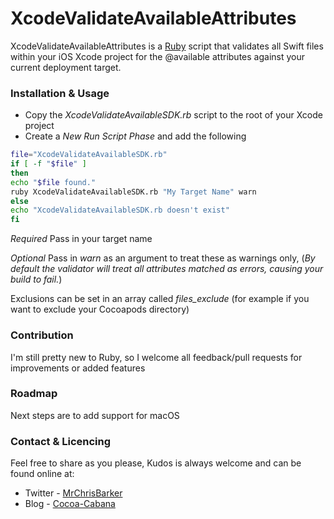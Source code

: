 # XcodeValidateAvailableAttributes
XcodeValidateAvailableAttributes is a [Ruby](https://www.ruby-lang.org/en/) script that validates all Swift files within your iOS Xcode project for the @available attributes against your current deployment target.

### Installation & Usage
* Copy the *XcodeValidateAvailableSDK.rb* script to the root of your Xcode project
* Create a *New Run Script Phase* and add the following

```bash
file="XcodeValidateAvailableSDK.rb"
if [ -f "$file" ]
then
echo "$file found."
ruby XcodeValidateAvailableSDK.rb "My Target Name" warn
else
echo "XcodeValidateAvailableSDK.rb doesn't exist"
fi
```

*Required* Pass in your target name 

*Optional* Pass in *warn* as an argument to treat these as warnings only, (*By default the validator will treat all attributes matched as errors, causing your build to fail.*)

Exclusions can be set in an array called *files_exclude* (for example if you want to exclude your Cocoapods directory)

### Contribution
I'm still pretty new to Ruby, so I welcome all feedback/pull requests for improvements or added features

### Roadmap
Next steps are to add support for macOS

### Contact & Licencing  
Feel free to share as you please, Kudos is always welcome and can be found online at:

* Twitter - [MrChrisBarker](http://twitter.com/mrchrisbarker)
* Blog - [Cocoa-Cabana](http://cocoa-cabana.net)


